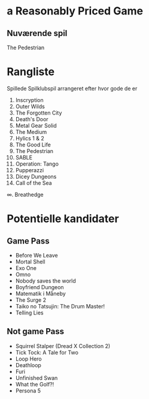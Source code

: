 # a Reasonably Priced Game

## Nuværende spil

The Pedestrian


# Rangliste

Spillede Spilklubspil arrangeret efter hvor gode de er

1. Inscryption
2. Outer Wilds
3. The Forgotten City
4. Death's Door
5. Metal Gear Solid
6. The Medium
7. Hylics 1 & 2
8. The Good Life
9. The Pedestrian
10. SABLE
11. Operation: Tango
12. Pupperazzi
13. Dicey Dungeons
14. Call of the Sea

∞. Breathedge


# Potentielle kandidater

## Game Pass

- Before We Leave
- Mortal Shell
- Exo One
- Omno
- Nobody saves the world
- Boyfriend Dungeon
- Matematik i Måneby
- The Surge 2
- Taiko no Tatsujin: The Drum Master!
- Telling Lies


## Not game Pass

- Squirrel Stalper (Dread X Collection 2)
- Tick Tock: A Tale for Two
- Loop Hero
- Deathloop
- Furi
- Unfinished Swan
- What the Golf?!
- Persona 5
